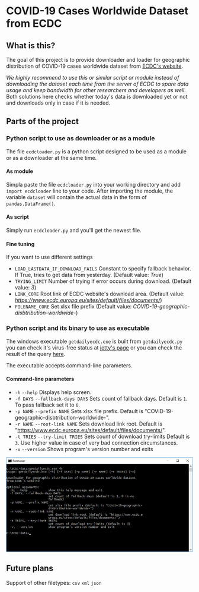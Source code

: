 # COVID-19 Cases Worldwide Dataset from ECDC

## What is this?

The goal of this project is to provide downloader and loader for geographic distribution of COVID-19 cases worldwide dataset from [ECDC's website](https://www.ecdc.europa.eu/en/publications-data/download-todays-data-geographic-distribution-covid-19-cases-worldwide).

*We highly recommend to use this or similar script or module instead of downloading the dataset each time from the server of ECDC to spare data usage and keep bandwidth for other researchers and developers as well.* Both solutions here checks whether today's data is downloaded yet or not and downloads only in case if it is needed.

## Parts of the project

### Python script to use as downloader or as a module

The file ` ecdcloader.py ` is a python script designed to be used as a module or as a downloader at the same time.

#### As module

Simpla paste the file ` ecdcloader.py ` into your working directory and add ` import ecdcloader ` line to your code. After importing the module, the variable ` dataset ` will contain the actual data in the form of ` pandas.DataFrame() `.

#### As script

Simply run ` ecdcloader.py ` and you'll get the newest file.

#### Fine tuning

If you want to use different settings

- ` LOAD_LASTDATA_IF_DOWNLOAD_FAILS ` Constant to specify fallback behavior. If True, tries to get data from yesterday. (Default value: *True*)
- ` TRYING_LIMIT ` Number of trying if error occurs during download. (Default value: *3*)
- ` LINK_CORE ` Root link of ECDC website's download area. (Default value: *https://www.ecdc.europa.eu/sites/default/files/documents/*)
- ` FILENAME_CORE ` Set xlsx file prefix (Default value: *COVID-19-geographic-disbtribution-worldwide-*)

### Python script and its binary to use as executable

The windows executable ` getdailyecdc.exe ` is built from ` getdailyecdc.py ` you can check it's virus-free status at [jotty's page](https://virusscan.jotti.org/en-US/filescanjob/1xzi4o68p0) or you can check the result of the query [here](https://github.com/hyperrixel/COVID19CasesWorldwideDatasetFromECDC/blob/master/virus_free_proof.jpg).

The executable accepts command-line parameters.

#### Command-line parameters

- ` -h ` ` --help ` Displays help screen.
- ` -f DAYS ` ` --fallback-days DAYS ` Sets count of fallback days. Default is ` 1 `. To pass fallback set it to ` 0 `.
- ` -p NAME ` ` --prefix NAME ` Sets xlsx file prefix. Default is "COVID-19-geographic-disbtribution-worldwide-".
- ` -r NAME ` ` --root-link NAME ` Sets download link root. Default is "https://www.ecdc.europa.eu/sites/default/files/documents/".
- ` -t TRIES ` ` --try-limit TRIES ` Sets count of download try-limits Default is ` 3 `. Use higher value in case of very bad connection circumstances.
- ` -v ` ` --version ` Shows program's version number and exits

![Screenshot - ommand line parameters in real life](ecdc-data.png)

## Future plans

Support of other filetypes: ` csv ` ` xml ` ` json `
